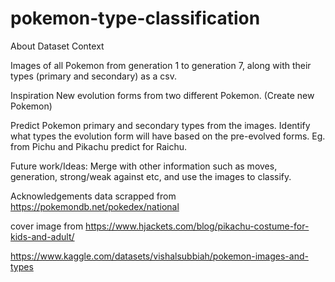 # pokemon-type-classification


About Dataset
Context

Images of all Pokemon from generation 1 to generation 7, along with their types (primary and secondary) as a csv.

Inspiration
New evolution forms from two different Pokemon. (Create new Pokemon)

Predict Pokemon primary and secondary types from the images. Identify what types the evolution form will have based on the pre-evolved forms. Eg. from Pichu and Pikachu predict for Raichu.

Future work/Ideas:
Merge with other information such as moves, generation, strong/weak against etc, and use the images to classify.

Acknowledgements
data scrapped from https://pokemondb.net/pokedex/national

cover image from https://www.hjackets.com/blog/pikachu-costume-for-kids-and-adult/


https://www.kaggle.com/datasets/vishalsubbiah/pokemon-images-and-types
